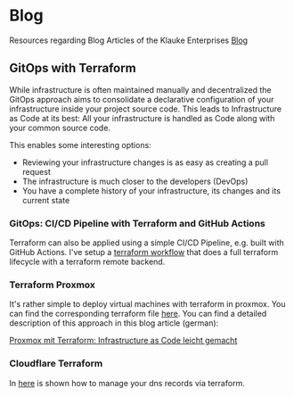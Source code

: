 # Blog
Resources regarding Blog Articles of the Klauke Enterprises [Blog](https://blog.klauke-enterprises.com)

## GitOps with Terraform
While infrastructure is often maintained manually and decentralized the GitOps approach aims to consolidate a declarative configuration of your infrastructure
inside your project source code. This leads to Infrastructure as Code at its best: All your infrastructure is handled as Code along with your common source code.  

This enables some interesting options:
- Reviewing your infrastructure changes is as easy as creating a pull request
- The infrastructure is much closer to the developers (DevOps)
- You have a complete history of your infrastructure, its changes and its current state

### GitOps: CI/CD Pipeline with Terraform and GitHub Actions
Terraform can also be applied using a simple CI/CD Pipeline, e.g. built with GitHub Actions. I've setup a [terraform workflow](.github/workflows/terraform.yaml) that does a full terraform lifecycle with a terraform remote backend. 

### Terraform Proxmox
It's rather simple to deploy virtual machines with terraform in proxmox. You can find the corresponding terraform file [here](terraform/proxmox). You can find a detailed description of this approach in this blog article (german):

[Proxmox mit Terraform: Infrastructure as Code leicht gemacht](https://blog.klauke-enterprises.com/proxmox-terraform-infrastructure-as-code-leicht-gemacht)

### Cloudflare Terraform
In [here](terraform/dns) is shown how to manage your dns records via terraform.
